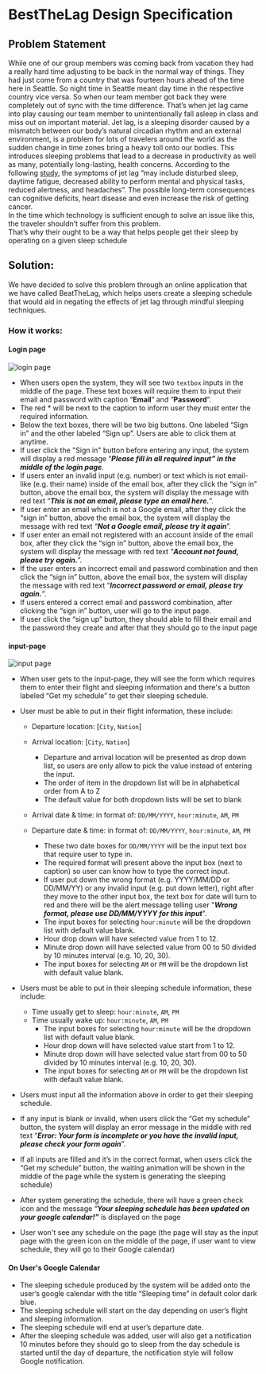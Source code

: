 # BestTheLag Design Specification
## Problem Statement
While one of our group members was coming back from vacation they had a really hard time adjusting to be back in the normal way of things. They had just come from a country that was fourteen hours ahead of the time here in Seattle. So night time in Seattle meant day time in the respective country vice versa. So when our team member got back they were completely out of sync with the time difference. That’s when jet lag came into play causing our team member to unintentionally fall asleep in class and miss out on important material. Jet lag, is a sleeping disorder caused by a mismatch between our body’s natural circadian rhythm and an external environment, is a problem for lots of travelers around the world as the sudden change in time zones bring a heavy toll onto our bodies. This introduces sleeping problems that lead to a decrease in productivity as well as many, potentially long-lasting, health concerns. According to the following [study](https://www.ncbi.nlm.nih.gov/pmc/articles/PMC3086113/?fbclid=IwAR0I4Nit5D_0zMN2F7MjTTrMZBrpSNLGg-mULRDVSOHkzNtqE2atMGBVsEI), the symptoms of jet lag “may include disturbed sleep, daytime fatigue, decreased ability to perform mental and physical tasks, reduced alertness, and headaches”. The possible long-term consequences can cognitive deficits, heart disease and even increase the risk of getting cancer.  
In the time which technology is sufficient enough to solve an issue like this, the traveler shouldn’t suffer from this problem.  
That’s why their ought to be a way that helps people get their sleep by operating on a given sleep schedule

## Solution:
We have decided to solve this problem through an online application that we have called BeatTheLag, which helps users create a sleeping schedule that would aid in negating the effects of jet lag through mindful sleeping techniques.

### How it works:  
#### Login page
![login page](https://i.imgur.com/Zz64Eco.png)
- When users open the system, they will see two `textbox` inputs in the middle of the page. These text boxes will require them to input their email and password with caption “**Email**” and “**Password**”.
- The red * will be next to the caption to inform user they must enter the required information.
- Below the text boxes, there will be two big buttons. One labeled “Sign in” and the other labeled “Sign up”. Users are able to click them at anytime.
- If user click the "Sign in" button before entering any input, the system will display a red message “***Please fill in all required input” in the middle of the login page***.
- If users enter an invalid input (e.g. number) or text which is not email-like (e.g. their name) inside of the email box, after they click the “sign in” button, above the email box, the system will display the message with red text “***This is not an email, please type an email here.***”.
- If user enter an email which is not a Google email, after they click the “sign in” button, above the email box, the system will display the message with red text “***Not a Google email, please try it again***”.
- If user enter an email not registered with an account inside of the email box, after they click the “sign in” button, above the email box, the system will display the message with red text “***Account not found, please try again.***”.
- If the user enters an incorrect email and password combination and then click the “sign in” button, above the email box, the system will display the message with red text “***Incorrect password or email, please try again.***”.  
- If users entered a correct email and password combination, after clicking the “sign in” button, user will go to the input page.
- If user click the “sign up” button, they should able to fill their email and the password they create and after that they should go to the input page

#### input-page
![input page](https://i.imgur.com/3rvIKHQ.png)
- When user gets to the input-page, they will see the form which requires them to enter their flight and sleeping information and there's a button labeled “Get my schedule” to get their sleeping schedule.

- User must be able to put in their flight information, these include:

    - Departure location: [`City`, `Nation`]
    - Arrival location: [`City`, `Nation`]
        - Departure and arrival location will be presented as drop down list, so users are only allow to pick the value instead of entering the input.
        - The order of item in the dropdown list will be in alphabetical order from A to Z
        - The default value for both dropdown lists will be set to blank

     - Arrival date & time: in format of: `DD/MM/YYYY`, `hour:minute`, `AM`, `PM`  
     - Departure date & time: in format of: `DD/MM/YYYY`, `hour:minute`, `AM`, `PM`
        - These two date boxes for `DD/MM/YYYY` will be the input text box that require user to type in.
        - The required format will present above the input box (next to caption) so user can know how to type the correct input.
        - If user put down the wrong format (e.g. YYYY/MM/DD or DD/MM/YY) or any invalid input (e.g. put down letter), right after they move to the other input box, the text box for date will turn to red and there will be the alert message telling user "***Wrong format, please use DD/MM/YYYY for this input***".
        - The input boxes for selecting `hour:minute` will be the dropdown list with default value blank.
        - Hour drop down will have selected value from 1 to 12.
        - Minute drop down will have selected value from 00 to 50 divided by 10 minutes interval (e.g. 10, 20, 30).
        - The input boxes for selecting `AM` or `PM` will be the dropdown list with default value blank.


- Users must be able to put in their sleeping schedule information, these include:
    - Time usually get to sleep: `hour:minute`, `AM`, `PM`
    - Time usually wake up: `hour:minute`, `AM`, `PM`
        - The input boxes for selecting `hour:minute` will be the dropdown list with default value blank.
        - Hour drop down will have selected value start from 1 to 12.
        - Minute drop down will have selected value start from 00 to 50 divided by 10 minutes interval (e.g. 10, 20, 30).
        - The input boxes for selecting `AM` or `PM` will be the dropdown list with default value blank.

- Users must input all the information above in order to get their sleeping schedule.
- If any input is blank or invalid, when users click the “Get my schedule” button, the system will display an error message in the middle with red text “***Error: Your form is incomplete or you have the invalid input, please check your form again***”.

- If all inputs are filled and it’s in the correct format, when users click the “Get my schedule” button, the waiting animation will be shown in the middle of the page while the system is generating the sleeping schedule)
- After system generating the schedule, there will have a green check icon and the message “***Your sleeping schedule has been updated on your google calendar!”*** is displayed on the page
- User won't see any schedule on the page (the page will stay as the input page with the green icon on the middle of the page, if user want to view schedule, they will go to their Google calendar)

#### On User's Google Calendar
- The sleeping schedule produced by the system will be added onto the user’s google calendar with the title “Sleeping time” in default color dark blue.
- The sleeping schedule will start on the day depending on user’s flight and sleeping information.
- The sleeping schedule will end at user’s departure date.
- After the sleeping schedule was added, user will also get a notification 10 minutes before they should go to sleep from the day schedule is started until the day of departure, the notification style will follow Google notification.    
